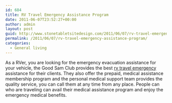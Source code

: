 ```yaml
---
id: 684
title: RV Travel Emergency Assistance Program
date: 2011-06-07T23:52:27+00:00
author: admin
layout: post
guid: http://www.stonetabletsitedesign.com/2011/06/07/rv-travel-emergency-assistance-program/
permalink: /2011/06/07/rv-travel-emergency-assistance-program/
categories:
  - General living
---
```

As a RVer, you are looking for the emergency evacuation assistance for your vehicle, the Good Sam Club provides the best [rv travel emergency](http://www.goodsameaplus.com/) assistance for their clients. They also offer the prepaid, medical assistance membership program and the personal medical support team provides the quality service, you can call them at any time from any place. People can who are traveling can avail their medical assistance program and enjoy the emergency medical benefits.